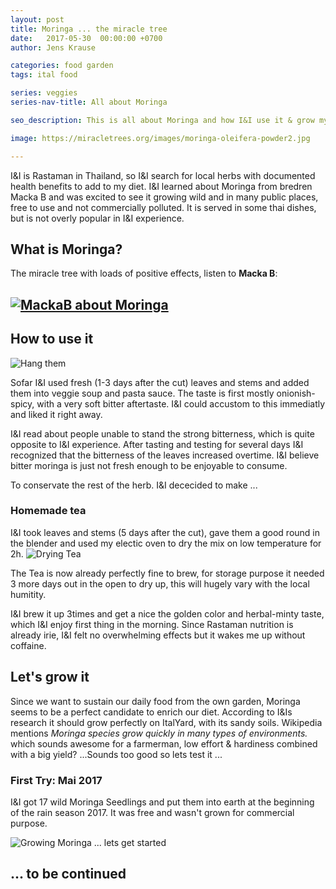 ```yaml
---
layout: post
title: Moringa ... the miracle tree
date:   2017-05-30  00:00:00 +0700
author: Jens Krause

categories: food garden
tags: ital food

series: veggies
series-nav-title: All about Moringa

seo_description: This is all about Moringa and how I&I use it & grow my own. 

image: https://miracletrees.org/images/moringa-oleifera-powder2.jpg

---
```

I&I is Rastaman in Thailand, so I&I search for local herbs with documented health benefits to add to my diet. I&I learned about Moringa from bredren Macka B and was excited to see it growing wild and in many public places, free to use and not commercially polluted. It is served in some thai dishes, but is not overly popular in I&I experience.
<!--more-->

## What is Moringa?
The miracle tree with loads of positive effects, listen to **Macka B**:
## [![MackaB about Moringa](http://img.youtube.com/vi/DeuT3ynHetk/0.jpg)](http://www.youtube.com/watch?v=DeuT3ynHetk)

## How to use it
![Hang them]({{site.baseurl}}/images/moringa/hanged_up.jpg)

Sofar I&I used fresh (1-3 days after the cut) leaves and stems and added them into veggie soup and pasta sauce. The taste is first mostly onionish-spicy, with a very soft bitter aftertaste. I&I could accustom to this immediatly and liked it right away.

I&I read about people unable to stand the strong bitterness, which is quite opposite to I&I experience. After tasting and testing for several days I&I recognized that the bitterness of the leaves increased overtime. I&I believe bitter moringa is just not fresh enough to be enjoyable to consume.

To conservate the rest of the herb. I&I dececided to make ...

### Homemade tea
I&I took leaves and stems (5 days after the cut), gave them a good round in the blender and used my electic oven to dry the mix on low temperature for 2h.
![Drying Tea]({{site.baseurl}}/images/moringa/drying_tea.jpg)

 The Tea is now already perfectly fine to brew, for storage purpose it needed 3 more days out in the open to dry up, this will hugely vary with the local humitity.

 I&I brew it up 3times and get a nice the golden color and herbal-minty taste, which I&I enjoy first thing in the morning. Since Rastaman nutrition is already irie, I&I felt no overwhelming effects but it wakes me up without coffaine.

## Let's grow it
Since we want to sustain our daily food from the own garden, Moringa seems to be a perfect candidate to enrich our diet. According to I&Is research it should grow perfectly on ItalYard, with its sandy soils. Wikipedia mentions _Moringa species grow quickly in many types of environments._ which sounds awesome for a farmerman, low effort & hardiness combined with a big yield? ...Sounds too good so lets test it ... 

### First Try: Mai 2017
I&I got 17 wild Moringa Seedlings and put them into earth at the beginning of the rain season 2017. It was free and wasn't grown for commercial purpose.

 ![Growing Moringa ... lets get started]({{site.baseurl}}/images/moringa/baby-trees-mai-2017.jpg)

 ## ... to be continued
